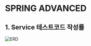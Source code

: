 # SPRING ADVANCED

## 1. Service 테스트코드 작성률
<img src="https://github.com/user-attachments/assets/08ec4c0e-2790-4991-856f-ee0340c9bf0f" alt="ERD">

